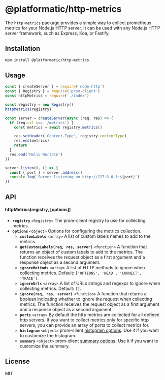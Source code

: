 # @platformatic/http-metrics

The `http-metrics` package provides a simple way to collect prometheus metrics for your Node.js HTTP server. It can be used with any Node.js HTTP server framework, such as Express, Koa, or Fastify.

## Installation

```bash
npm install @platformatic/http-metrics
```

## Usage

```javascript
const { createServer } = require('node:http')
const { Registry } = require('prom-client')
const httpMetrics = require('./index')

const registry = new Registry()
httpMetrics(registry)

const server = createServer(async (req, res) => {
  if (req.url === '/metrics') {
    const metrics = await registry.metrics()

    res.setHeader('Content-Type', registry.contentType)
    res.end(metrics)
    return
  }
  res.end('Hello World\n')
})

server.listen(0, () => {
  const { port } = server.address()
  console.log(`Server listening on http://127.0.0.1:${port}`)
})
```

## API

#### httpMetrics(registry, [options])

- __`registry`__ `<Registry>` The prom-client registry to use for collecting metrics.
- __`options`__ `<object>` Options for configuring the metrics collection.
  - __`customLabels`__ `<array>` A list of custom labels names to add to the metrics.
  - __`getCustomLabels(req, res, server)`__ `<function>` A function that returns an object of custom labels to add to the metrics. The function receives the request object as a first argument and a response object as a second argument.
  - __`ignoreMethods`__ `<array>` A list of HTTP methods to ignore when collecting metrics. Default: `['OPTIONS', 'HEAD', 'CONNECT', 'TRACE']`.
  - __`ignoreUrls`__ `<array>` A list of URLs strings and regexps to ignore when collecting metrics. Default: `[]`.
  - __`ignore(req, res, server)`__ `<function>` A function that returns a boolean indicating whether to ignore the request when collecting metrics. The function receives the request object as a first argument and a response object as a second argument.
  - __`ports`__ `<array>` By default the http metrics are collected for all defined http servers. If you want to collect metrics only for specific http servers, you can provide an array of ports to collect metrics for.
  - __`histogram`__ `<object>` prom-client [histogram options](https://github.com/siimon/prom-client?tab=readme-ov-file#histogram). Use it if you want to customize the histogram.
  - __`summary`__ `<object>` prom-client [summary options](https://github.com/siimon/prom-client?tab=readme-ov-file#summary). Use it if you want to customize the summary.

## License

MIT


